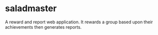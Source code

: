 # saladmaster

A reward and report web application. It rewards a group based upon their achievements then generates reports.
